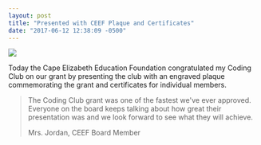 ```yaml
---
layout: post
title: "Presented with CEEF Plaque and Certificates"
date: "2017-06-12 12:38:09 -0500"
---
```


<img src="https://d33wubrfki0l68.cloudfront.net/e31e960bafb66129de42edf6161c6ac1c1b71077/56777/images/grant-plaque.jpg">

Today the Cape Elizabeth Education Foundation congratulated my Coding Club on our grant by presenting the club with an engraved plaque commemorating the grant and certificates for individual members.

>The Coding Club grant was one of the fastest we've ever approved.  Everyone on the board keeps talking about how great their presentation was and we look forward to see what they will achieve.
>
>Mrs. Jordan, CEEF Board Member
